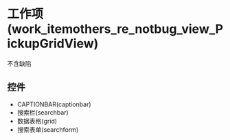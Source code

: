 # 工作项(work_itemothers_re_notbug_view_PickupGridView)  <!-- {docsify-ignore-all} -->

不含缺陷




## 控件
  * CAPTIONBAR(captionbar)
  * 搜索栏(searchbar)
  * 数据表格(grid)
  * 搜索表单(searchform)


<script>
 const { createApp } = Vue
  createApp({
    data() {
      return {
        message: '!'
      }
    }
  }).use(ElementPlus).mount('#app')
</script>